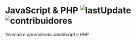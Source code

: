 # JavaScript & PHP ![lastUpdate](https://img.shields.io/github/last-commit/popeyBigG/JavaScript) ![contribuidores](https://img.shields.io/github/contributors/popeyBigG/JavaScript)

*Vivendo e aprendendo JavaScript e PHP*


